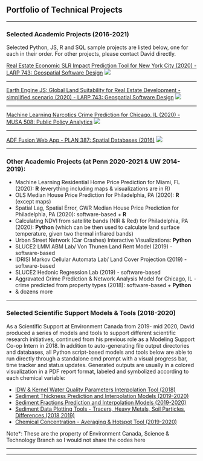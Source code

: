 ## Portfolio of Technical Projects

---

### Selected Academic Projects (2016-2021)

Selected Python, JS, R and SQL sample projects are listed below, one for each in their order. For other projects, please contact David directly.

[Real Estate Economic SLR Impact Prediction Tool for New York City (2020) - LARP 743: Geospatial Software Design](/sample_page)
<img src="images/dummy_thumbnail.jpg?raw=true"/>


---
[Earth Engine JS: Global Land Suitability for Real Estate Development - simplified scenario (2020) - LARP 743: Geospatial Software Design](http://example.com/)
<img src="images/dummy_thumbnail.jpg?raw=true"/>

---
[Machine Learning Narcotics Crime Prediction for Chicago, IL (2020) - MUSA 508: Public Policy Analytics](/pdf/sample_presentation.pdf)
<img src="images/dummy_thumbnail.jpg?raw=true"/>

---

[ADF Fusion Web App - PLAN 387: Spatial Databases (2016)](http://example.com/)
<img src="images/dummy_thumbnail.jpg?raw=true"/>

---

### Other Academic Projects (at Penn 2020-2021 & UW 2014-2019):

- Machine Learning Residential Home Price Prediction for Miami, FL (2020): **R** (everything including maps & visualizations are in R)
- OLS Median House Price Prediction for Philadelphia, PA (2020): **R** (except maps)
- Spatial Lag, Spatial Error, GWR Median House Price Prediction for Philadelphia, PA (2020): software-based + **R**
- Calculating NDVI from satellite bands (NIR & Red) for Philadelphia, PA (2020): **Python** (which can be then used to calculate land surface temperature, given two thermal infrared bands)
- Urban Street Network (Car Crashes) Interactive Visualizations: **Python**
- SLUCE2 LMM ABM Lab/ Von Thunen Land Rent Model (2019) - software-based
- IDRISI Markov Cellular Automata Lab/ Land Cover Projection (2019) - software-based
- SLUCE2 Hedonic Regression Lab (2019) - software-based
- Aggravated Crime Prediction & Network Analysis Model for Chicago, IL - crime predicted from property types (2018): software-based + **Python** 
- & dozens more


---

### Selected Scientific Support Models & Tools (2018-2020)


As a Scientific Support at Environment Canada from 2019- mid 2020, David produced a series of models and tools to support different scientific research initiatives, continued from his previous role as a Modeling Support Co-op Intern in 2018. In addition to auto-generating file output directories and databases, all Python script-based models and tools below are able to run directly through a standalone cmd prompt with a visual progress bar, time tracker and status updates. Generated outputs are usually in a colored visualization in a PDF report format, labeled and symbolized according to each chemical variable: 

- [IDW & Kernel Water Quality Parameters Interpolation Tool (2018)](https://www.canada.ca/en/environment-climate-change.html)
- [Sediment Thickness Prediction and Interpolation Models (2019-2020)](https://www.canada.ca/en/environment-climate-change.html)
- [Sediment Fractions Prediction and Interpolation Models (2019-2020)](https://www.canada.ca/en/environment-climate-change.html)
- [Sediment Data Plotting Tools - Tracers, Heavy Metals, Soil Particles, Differences (2018,2019)](https://www.canada.ca/en/environment-climate-change.html)
- [Chemical Concentration - Averaging & Hotspot Tool (2019-2020)](https://www.canada.ca/en/environment-climate-change.html)

Note*: These are the property of Environment Canada, Science & Technology Branch so I would not share the codes here

---




---

